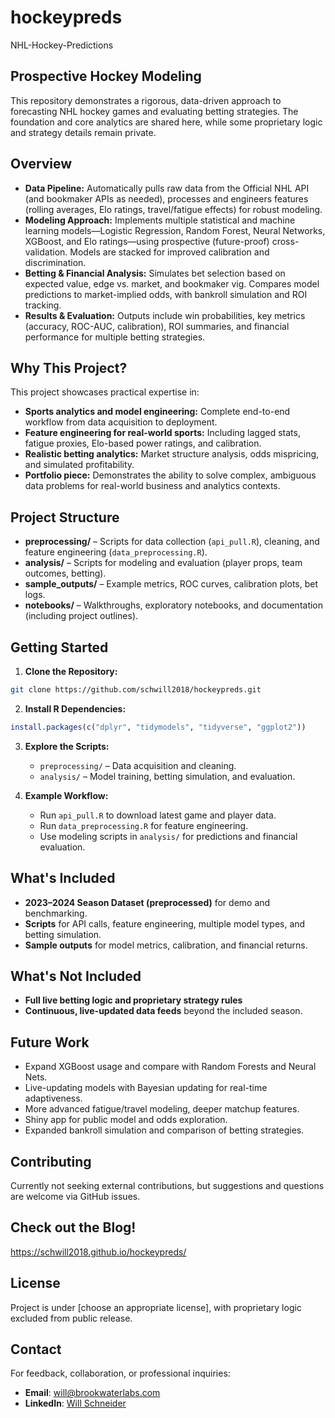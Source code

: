 # hockeypreds
NHL-Hockey-Predictions

## Prospective Hockey Modeling

This repository demonstrates a rigorous, data-driven approach to forecasting NHL hockey games and evaluating betting strategies. The foundation and core analytics are shared here, while some proprietary logic and strategy details remain private.

## Overview

- **Data Pipeline:** Automatically pulls raw data from the Official NHL API (and bookmaker APIs as needed), processes and engineers features (rolling averages, Elo ratings, travel/fatigue effects) for robust modeling.
- **Modeling Approach:** Implements multiple statistical and machine learning models—Logistic Regression, Random Forest, Neural Networks, XGBoost, and Elo ratings—using prospective (future-proof) cross-validation. Models are stacked for improved calibration and discrimination.
- **Betting & Financial Analysis:** Simulates bet selection based on expected value, edge vs. market, and bookmaker vig. Compares model predictions to market-implied odds, with bankroll simulation and ROI tracking.
- **Results & Evaluation:** Outputs include win probabilities, key metrics (accuracy, ROC-AUC, calibration), ROI summaries, and financial performance for multiple betting strategies.

## Why This Project?

This project showcases practical expertise in:
- **Sports analytics and model engineering:** Complete end-to-end workflow from data acquisition to deployment.
- **Feature engineering for real-world sports:** Including lagged stats, fatigue proxies, Elo-based power ratings, and calibration.
- **Realistic betting analytics:** Market structure analysis, odds mispricing, and simulated profitability.
- **Portfolio piece:** Demonstrates the ability to solve complex, ambiguous data problems for real-world business and analytics contexts.

## Project Structure

- **preprocessing/** – Scripts for data collection (`api_pull.R`), cleaning, and feature engineering (`data_preprocessing.R`).
- **analysis/** – Scripts for modeling and evaluation (player props, team outcomes, betting).
- **sample_outputs/** – Example metrics, ROC curves, calibration plots, bet logs.
- **notebooks/** – Walkthroughs, exploratory notebooks, and documentation (including project outlines).

## Getting Started

1. **Clone the Repository:**

```bash
git clone https://github.com/schwill2018/hockeypreds.git
```

2. **Install R Dependencies:**

```r
install.packages(c("dplyr", "tidymodels", "tidyverse", "ggplot2"))
```

3. **Explore the Scripts:**
   - `preprocessing/` – Data acquisition and cleaning.
   - `analysis/` – Model training, betting simulation, and evaluation.

4. **Example Workflow:**
   - Run `api_pull.R` to download latest game and player data.
   - Run `data_preprocessing.R` for feature engineering.
   - Use modeling scripts in `analysis/` for predictions and financial evaluation.

## What's Included

- **2023–2024 Season Dataset (preprocessed)** for demo and benchmarking.
- **Scripts** for API calls, feature engineering, multiple model types, and betting simulation.
- **Sample outputs** for model metrics, calibration, and financial returns.

## What's Not Included

- **Full live betting logic and proprietary strategy rules**
- **Continuous, live-updated data feeds** beyond the included season.

## Future Work

- Expand XGBoost usage and compare with Random Forests and Neural Nets.
- Live-updating models with Bayesian updating for real-time adaptiveness.
- More advanced fatigue/travel modeling, deeper matchup features.
- Shiny app for public model and odds exploration.
- Expanded bankroll simulation and comparison of betting strategies.

## Contributing

Currently not seeking external contributions, but suggestions and questions are welcome via GitHub issues.

## Check out the Blog!
https://schwill2018.github.io/hockeypreds/

## License

Project is under [choose an appropriate license], with proprietary logic excluded from public release.

## Contact

For feedback, collaboration, or professional inquiries:

- **Email**: [will@brookwaterlabs.com](mailto:will@brookwaterlabs.com)
- **LinkedIn**: [Will Schneider](https://www.linkedin.com/in/willschneider214/)
